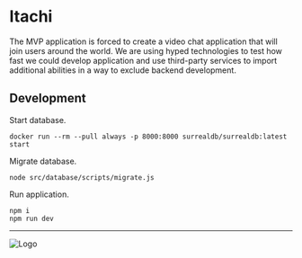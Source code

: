 # Itachi

The MVP application is forced to create a video chat application 
that will join users around the world.
We are using hyped technologies to test how fast
we could develop application and use third-party services to import additional abilities
in a way to exclude backend development.

## Development

Start database.
```shell
docker run --rm --pull always -p 8000:8000 surrealdb/surrealdb:latest start
```

Migrate database.
```shell
node src/database/scripts/migrate.js
```

Run application.
```shell
npm i
npm run dev
```

---

![Logo](https://cdn.dribbble.com/userupload/8642639/file/original-f61257048a5829b70a23b6ff48adc87f.png?resize=2048x2896)
